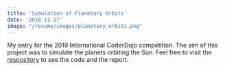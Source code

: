 ```yaml
---
title: 'Simulation of Planetary Orbits'
date: '2018-11-17'
image: "/resume/images/planetary_orbits.png"
---
```


My entry for the 2019 International CoderDojo competition. The aim of this project was to simulate the planets orbiting the Sun. Feel free to visit the [respository](https://github.com/JamieHol-ai/planetary-orbits-simulation) to see the code and the report.